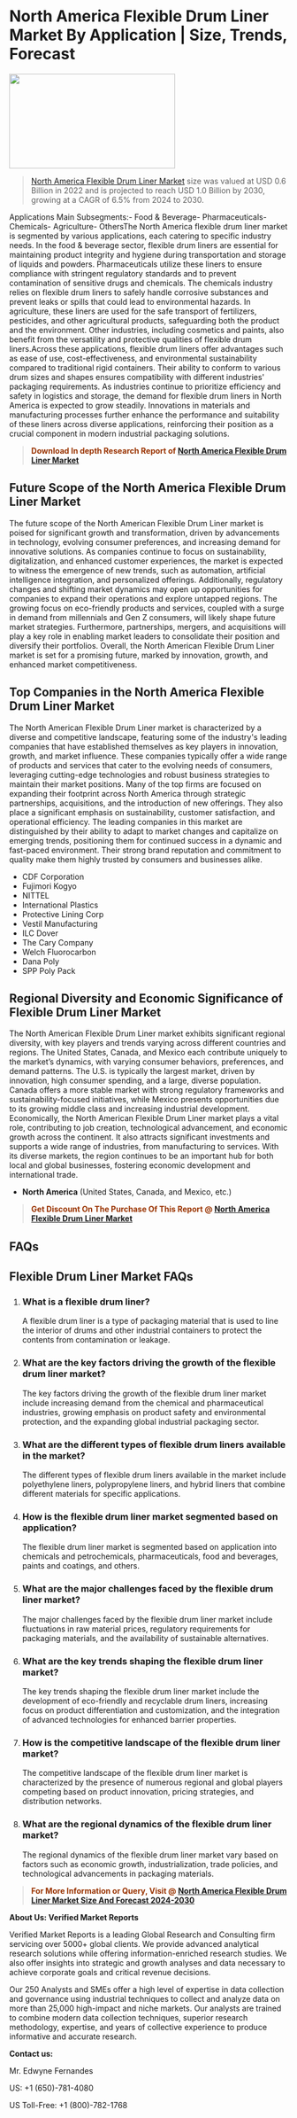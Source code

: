 <p><h1>North America Flexible Drum Liner Market By Application | Size, Trends, Forecast</h1><p><img class="aligncenter size-medium wp-image-105565" src="https://ffe5etoiles.com/wp-content/uploads/2025/01/MST7-300x171.png" alt="" width="300" height="171" /></p><blockquote><p><a href="https://www.verifiedmarketreports.com/download-sample/?rid=567920&utm_source=Github-NA&utm_medium=362" target="_blank">North America Flexible Drum Liner Market</a> size was valued at USD 0.6 Billion in 2022 and is projected to reach USD 1.0 Billion by 2030, growing at a CAGR of 6.5% from 2024 to 2030.</p></blockquote>Applications Main Subsegments:- Food & Beverage- Pharmaceuticals- Chemicals- Agriculture- OthersThe North America flexible drum liner market is segmented by various applications, each catering to specific industry needs. In the food & beverage sector, flexible drum liners are essential for maintaining product integrity and hygiene during transportation and storage of liquids and powders. Pharmaceuticals utilize these liners to ensure compliance with stringent regulatory standards and to prevent contamination of sensitive drugs and chemicals. The chemicals industry relies on flexible drum liners to safely handle corrosive substances and prevent leaks or spills that could lead to environmental hazards. In agriculture, these liners are used for the safe transport of fertilizers, pesticides, and other agricultural products, safeguarding both the product and the environment. Other industries, including cosmetics and paints, also benefit from the versatility and protective qualities of flexible drum liners.Across these applications, flexible drum liners offer advantages such as ease of use, cost-effectiveness, and environmental sustainability compared to traditional rigid containers. Their ability to conform to various drum sizes and shapes ensures compatibility with different industries' packaging requirements. As industries continue to prioritize efficiency and safety in logistics and storage, the demand for flexible drum liners in North America is expected to grow steadily. Innovations in materials and manufacturing processes further enhance the performance and suitability of these liners across diverse applications, reinforcing their position as a crucial component in modern industrial packaging solutions.</p><blockquote><p><span style="color: #993300;"><strong>Download In depth Research Report of <a href="https://www.verifiedmarketreports.com/download-sample/?rid=567920&utm_source=Github-NA&utm_medium=362">North America Flexible Drum Liner Market</a></strong></span></p></blockquote><h2>Future Scope of the North America Flexible Drum Liner Market</h2><p>The future scope of the North American Flexible Drum Liner market is poised for significant growth and transformation, driven by advancements in technology, evolving consumer preferences, and increasing demand for innovative solutions. As companies continue to focus on sustainability, digitalization, and enhanced customer experiences, the market is expected to witness the emergence of new trends, such as automation, artificial intelligence integration, and personalized offerings. Additionally, regulatory changes and shifting market dynamics may open up opportunities for companies to expand their operations and explore untapped regions. The growing focus on eco-friendly products and services, coupled with a surge in demand from millennials and Gen Z consumers, will likely shape future market strategies. Furthermore, partnerships, mergers, and acquisitions will play a key role in enabling market leaders to consolidate their position and diversify their portfolios. Overall, the North American Flexible Drum Liner market is set for a promising future, marked by innovation, growth, and enhanced market competitiveness.</p><h2>Top Companies in the North America Flexible Drum Liner Market</h2><p>The North American Flexible Drum Liner market is characterized by a diverse and competitive landscape, featuring some of the industry's leading companies that have established themselves as key players in innovation, growth, and market influence. These companies typically offer a wide range of products and services that cater to the evolving needs of consumers, leveraging cutting-edge technologies and robust business strategies to maintain their market positions. Many of the top firms are focused on expanding their footprint across North America through strategic partnerships, acquisitions, and the introduction of new offerings. They also place a significant emphasis on sustainability, customer satisfaction, and operational efficiency. The leading companies in this market are distinguished by their ability to adapt to market changes and capitalize on emerging trends, positioning them for continued success in a dynamic and fast-paced environment. Their strong brand reputation and commitment to quality make them highly trusted by consumers and businesses alike.</p><p><ul><li>CDF Corporation </li><li> Fujimori Kogyo </li><li> NITTEL </li><li> International Plastics </li><li> Protective Lining Corp </li><li> Vestil Manufacturing </li><li> ILC Dover </li><li> The Cary Company </li><li> Welch Fluorocarbon </li><li> Dana Poly </li><li> SPP Poly Pack</li></ul></p><h2>Regional Diversity and Economic Significance of Flexible Drum Liner Market</h2><p>The North American Flexible Drum Liner market exhibits significant regional diversity, with key players and trends varying across different countries and regions. The United States, Canada, and Mexico each contribute uniquely to the market’s dynamics, with varying consumer behaviors, preferences, and demand patterns. The U.S. is typically the largest market, driven by innovation, high consumer spending, and a large, diverse population. Canada offers a more stable market with strong regulatory frameworks and sustainability-focused initiatives, while Mexico presents opportunities due to its growing middle class and increasing industrial development. Economically, the North American Flexible Drum Liner market plays a vital role, contributing to job creation, technological advancement, and economic growth across the continent. It also attracts significant investments and supports a wide range of industries, from manufacturing to services. With its diverse markets, the region continues to be an important hub for both local and global businesses, fostering economic development and international trade.</p><ul> <li><strong>North America</strong> (United States, Canada, and Mexico, etc.)</li></ul><blockquote><p><span style="color: #993300;"><strong>Get Discount On The Purchase Of This Report @ <a href="https://www.verifiedmarketreports.com/ask-for-discount/?rid=567920&utm_source=Github-NA&utm_medium=362">North America Flexible Drum Liner Market</a></strong></span></p></blockquote><h2>FAQs</h2><p><h2>Flexible Drum Liner Market FAQs</h1><ol> <li> <h3>What is a flexible drum liner?</div><div></h3> <p>A flexible drum liner is a type of packaging material that is used to line the interior of drums and other industrial containers to protect the contents from contamination or leakage.</p> </li> <li> <h3>What are the key factors driving the growth of the flexible drum liner market?</div><div></h3> <p>The key factors driving the growth of the flexible drum liner market include increasing demand from the chemical and pharmaceutical industries, growing emphasis on product safety and environmental protection, and the expanding global industrial packaging sector.</p> </li> <li> <h3>What are the different types of flexible drum liners available in the market?</div><div></h3> <p>The different types of flexible drum liners available in the market include polyethylene liners, polypropylene liners, and hybrid liners that combine different materials for specific applications.</p> </li> <li> <h3>How is the flexible drum liner market segmented based on application?</div><div></h3> <p>The flexible drum liner market is segmented based on application into chemicals and petrochemicals, pharmaceuticals, food and beverages, paints and coatings, and others.</p> </li> <li> <h3>What are the major challenges faced by the flexible drum liner market?</div><div></h3> <p>The major challenges faced by the flexible drum liner market include fluctuations in raw material prices, regulatory requirements for packaging materials, and the availability of sustainable alternatives.</p> </li> <li> <h3>What are the key trends shaping the flexible drum liner market?</div><div></h3> <p>The key trends shaping the flexible drum liner market include the development of eco-friendly and recyclable drum liners, increasing focus on product differentiation and customization, and the integration of advanced technologies for enhanced barrier properties.</p> </li> <li> <h3>How is the competitive landscape of the flexible drum liner market?</div><div></h3> <p>The competitive landscape of the flexible drum liner market is characterized by the presence of numerous regional and global players competing based on product innovation, pricing strategies, and distribution networks.</p> </li> <li> <h3>What are the regional dynamics of the flexible drum liner market?</div><div></h3> <p>The regional dynamics of the flexible drum liner market vary based on factors such as economic growth, industrialization, trade policies, and technological advancements in packaging materials.</p> </li></ol></body></html></p><blockquote><p><span style="color: #993300;"><strong>For More Information or Query, Visit @ <a href="https://www.verifiedmarketreports.com/product/flexible-drum-liner-market/">North America Flexible Drum Liner Market Size And Forecast 2024-2030</a></strong></span></p></blockquote><p><strong>About Us: Verified Market Reports</strong></p><p>Verified Market Reports is a leading Global Research and Consulting firm servicing over 5000+ global clients. We provide advanced analytical research solutions while offering information-enriched research studies. We also offer insights into strategic and growth analyses and data necessary to achieve corporate goals and critical revenue decisions.</p><p>Our 250 Analysts and SMEs offer a high level of expertise in data collection and governance using industrial techniques to collect and analyze data on more than 25,000 high-impact and niche markets. Our analysts are trained to combine modern data collection techniques, superior research methodology, expertise, and years of collective experience to produce informative and accurate research.</p><p><strong>Contact us:</strong></p><p>Mr. Edwyne Fernandes</p><p>US: +1 (650)-781-4080</p><p>US Toll-Free: +1 (800)-782-1768</p>
